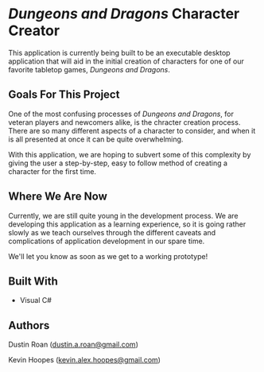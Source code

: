 # *Dungeons and Dragons* Character Creator

This application is currently being built to be an executable desktop application that will aid in the initial creation of characters for one of our favorite tabletop games, *Dungeons and Dragons*.

Goals For This Project
----------------------

One of the most confusing processes of *Dungeons and Dragons*, for veteran players and newcomers alike, is the chracter creation process. There are so many different aspects of a character to consider, and when it is all presented at once it can be quite overwhelming.

With this application, we are hoping to subvert some of this complexity by giving the user a step-by-step, easy to follow method of creating a character for the first time.

Where We Are Now
----------------------

Currently, we are still quite young in the development process. We are developing this application as a learning experience, so it is going rather slowly as we teach ourselves through the different caveats and complications of application development in our spare time. 

We'll let you know as soon as we get to a working prototype!

Built With
----------
+ Visual C#

Authors
-------
Dustin Roan (dustin.a.roan@gmail.com)

Kevin Hoopes (kevin.alex.hoopes@gmail.com)
